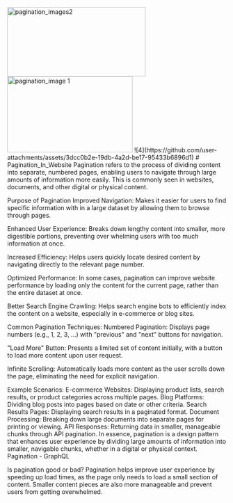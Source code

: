 <img width="318" height="159" alt="pagination_images2" src="https://github.com/user-attachments/assets/bd9ebfed-0b7f-420b-94b4-cf5fb2fa576f" />
<img width="288" height="175" alt="pagination_image 1" src="https://github.com/user-attachments/assets/0049483d-532b-4cb5-a90a-0699ea0b15dd" />
![4](https://github.com/user-attachments/assets/3dcc0b2e-19db-4a2d-be17-95433b6896d1)
# Pagination_In_Website
Pagination refers to the process of dividing content into separate, numbered pages, enabling users to navigate through large amounts of information more easily. This is commonly seen in websites, documents, and other digital or physical content. 

Purpose of Pagination
Improved Navigation: Makes it easier for users to find specific information with in a large dataset by allowing them to browse through pages. 

Enhanced User Experience: Breaks down lengthy content into smaller, more digestible portions, preventing over whelming users with too much information at once. 

Increased Efficiency: Helps users quickly locate desired content by navigating directly to the relevant page number. 

Optimized Performance: In some cases, pagination can improve website performance by loading only the content for the current page, rather than the entire dataset at once. 

Better Search Engine Crawling: Helps search engine bots to efficiently index the content on a website, especially in e-commerce or blog sites. 

Common Pagination Techniques:
Numbered Pagination: Displays page numbers (e.g., 1, 2, 3, ...) with "previous" and "next" buttons for navigation. 

"Load More" Button: Presents a limited set of content initially, with a button to load more content upon user request. 

Infinite Scrolling: Automatically loads more content as the user scrolls down the page, eliminating the need for explicit navigation. 

Example Scenarios:
E-commerce Websites: Displaying product lists, search results, or product categories across multiple pages. 
Blog Platforms: Dividing blog posts into pages based on date or other criteria. 
Search Results Pages: Displaying search results in a paginated format. 
Document Processing: Breaking down large documents into separate pages for printing or viewing. 
API Responses: Returning data in smaller, manageable chunks through API pagination. 
In essence, pagination is a design pattern that enhances user experience by dividing large amounts of information into smaller, navigable chunks, whether in a digital or physical context. 
Pagination - GraphQL

Is pagination good or bad?
Pagination helps improve user experience by speeding up load times, as the page only needs to load a small section of content. Smaller content pieces are also more manageable and prevent users from getting overwhelmed.
